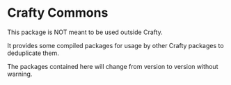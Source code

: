 # Crafty Commons

This package is NOT meant to be used outside Crafty.

It provides some compiled packages for usage by other Crafty packages to deduplicate them.

The packages contained here will change from version to version without warning.


